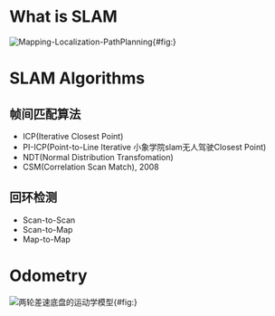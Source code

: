 
# What is SLAM

![Mapping-Localization-PathPlanning](https://i.imgur.com/mACMplo.png){#fig:}



# SLAM Algorithms
## 帧间匹配算法
- ICP(Iterative Closest Point)
- PI-ICP(Point-to-Line Iterative 小象学院slam无人驾驶Closest Point)
- NDT(Normal Distribution Transfomation)
- CSM(Correlation Scan Match), 2008
## 回环检测
- Scan-to-Scan
- Scan-to-Map
- Map-to-Map


# Odometry

![两轮差速底盘的运动学模型](https://i.imgur.com/JqjACFN.png){#fig:}
